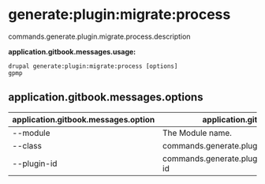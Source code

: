 # generate:plugin:migrate:process
commands.generate.plugin.migrate.process.description

**application.gitbook.messages.usage:**
```
drupal generate:plugin:migrate:process [options]
gpmp
```

## application.gitbook.messages.options
application.gitbook.messages.option | application.gitbook.messages.details
-------|-------------
--module | The Module name.
--class | commands.generate.plugin.migrate.process.options.class
--plugin-id | commands.generate.plugin.migrate.process.options.plugin-id
